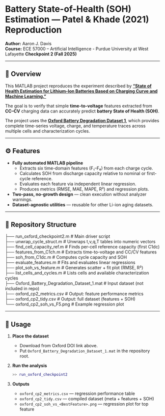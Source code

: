 # Battery State-of-Health (SOH) Estimation — Patel & Khade (2021) Reproduction
**Author:** Aaron J. Davis  
**Course:** ECE 57000 – Artificial Intelligence - Purdue University at West Lafayette
**Checkpoint 2 (Fall 2025)**

---

## 📘 Overview
This MATLAB project reproduces the experiment described by  **[“State of Health Estimation for Lithium-Ion Batteries Based on Charging Curve and Machine Learning.”](https://doi.org/10.1109/ICEMPS60684.2024.10559327)**

The goal is to verify that simple **time-to-voltage** features extracted from **CC–CV** charging data can accurately predict **battery State of Health (SOH)**.

The project uses the [**Oxford Battery Degradation Dataset 1**](https://dx.doi.org/10.5287/bodleian:KO2kdmYGg), which provides complete time-series voltage, charge, and temperature traces across multiple cells and characterization cycles.

---

## ⚙️ Features
- **Fully automated MATLAB pipeline**
  - Extracts six time-domain features (F₁–F₆) from each charge cycle.  
  - Calculates SOH from discharge capacity relative to nominal or first-cycle reference.  
  - Evaluates each feature via independent linear regression.  
  - Produces metrics (RMSE, MAE, MAPE, R²) and regression plots.
- **Two-pass, no-growth design** — clean execution without analyzer warnings.  
- **Dataset-agnostic utilities** — reusable for other Li-ion aging datasets.

---

## 🧩 Repository Structure
├── run_oxford_checkpoint2.m          # Main driver script<br>
├── unwrap_cycle_struct.m             # Unwraps t,v,q,T tables into numeric vectors<br>
├── find_cell_capacity_ref.m          # Finds per-cell reference capacity (first C1dc)<br>
├── features_from_C1ch.m              # Extracts time-to-voltage and CC/CV features<br>
├── soh_from_C1dc.m                   # Computes cycle capacity and SOH<br>
├── evaluate_features.m               # Fits and evaluates linear regressions<br>
├── plot_soh_vs_feature.m             # Generates scatter + fit plot (RMSE, R²)<br>
├── list_cells_and_cycles.m           # Lists cells and available characterization cycles<br>
├── Oxford_Battery_Degradation_Dataset_1.mat  # Input dataset (not included in repo)<br>
├── oxford_cp2_metrics.csv            # Output: feature performance metrics<br>
├── oxford_cp2_tidy.csv               # Output: full dataset (features + SOH)<br>
└── oxford_cp2_soh_vs_F5.png          # Example regression plot


---

## 🚀 Usage

1. **Place the dataset**
   - Download from Oxford DOI link above.  
   - Put `Oxford_Battery_Degradation_Dataset_1.mat` in the repository root.

2. **Run the analysis**
   ```matlab
   >> run_oxford_checkpoint2
   ```
3. **Outputs**
   - `oxford_cp2_metrics.csv` — regression performance table
   - `oxford_cp2_tidy.csv` — compiled dataset (meta + features + SOH)
   - `oxford_cp2_soh_vs_<BestFeature>.png` — regression plot for top feature
